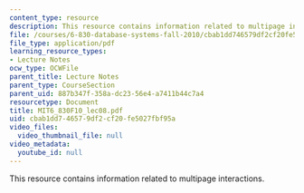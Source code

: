 ```yaml
---
content_type: resource
description: This resource contains information related to multipage interactions.
file: /courses/6-830-database-systems-fall-2010/cbab1dd746579df2cf20fe5027fbf95a_MIT6_830F10_lec07b.pdf
file_type: application/pdf
learning_resource_types:
- Lecture Notes
ocw_type: OCWFile
parent_title: Lecture Notes
parent_type: CourseSection
parent_uid: 887b347f-358a-dc23-56e4-a7411b44c7a4
resourcetype: Document
title: MIT6_830F10_lec08.pdf
uid: cbab1dd7-4657-9df2-cf20-fe5027fbf95a
video_files:
  video_thumbnail_file: null
video_metadata:
  youtube_id: null
---
```

This resource contains information related to multipage interactions.

